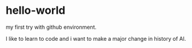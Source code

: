 # hello-world
my first try with github environment.

I like to learn to code and i want to make a major change in history of AI.
